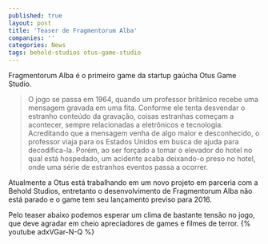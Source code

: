```yaml
---
published: true
layout: post
title: 'Teaser de Fragmentorum Alba'
companies: ''
categories: News
tags: behold-studios otus-game-studio
---
```

Fragmentorum Alba é o primeiro game da startup gaúcha Otus Game Studio.

> O jogo se passa em 1964, quando um professor britânico recebe uma mensagem gravada em uma fita. Conforme ele tenta desvendar o estranho conteúdo da gravação, coisas estranhas começam a acontecer, sempre relacionadas a eletrônicos e tecnologia. Acreditando que a mensagem venha de algo maior e desconhecido, o professor viaja para os Estados Unidos em busca de ajuda para decodifica-la. Porém, ao ser forçado a tomar o elevador do hotel no qual está hospedado, um acidente acaba deixando-o preso no hotel, onde uma série de estranhos eventos passa a ocorrer.

Atualmente a Otus está trabalhando em um novo projeto em parceria com a Behold Studios, entretanto o desenvolvimento de Fragmentorum Alba não está parado e o game tem seu lançamento previso para 2016. 

Pelo teaser abaixo podemos esperar um clima de bastante tensão no jogo, que deve agradar em cheio apreciadores de games e filmes de terror.
{% youtube adxVGar-N-Q %}